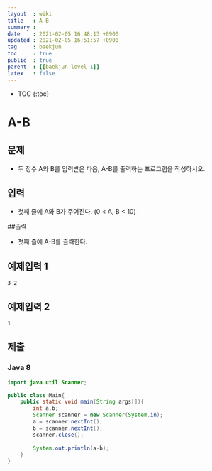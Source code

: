 ```yaml
---
layout  : wiki
title   : A-B
summary : 
date    : 2021-02-05 16:48:13 +0900
updated : 2021-02-05 16:51:57 +0900
tag     : baekjun
toc     : true
public  : true
parent  : [[baekjun-level-1]]
latex   : false
---
```

* TOC
{:toc}

# A-B
## 문제
* 두 정수 A와 B를 입력받은 다음, A-B를 출력하는 프로그램을 작성하시오.

## 입력
* 첫째 줄에 A와 B가 주어진다. (0 &lt; A, B &lt; 10)

##출력
* 첫째 줄에 A-B를 출력한다.

## 예제입력 1
```
3 2
```

## 예제입력 2
```
1
```

## 제출

### Java 8

```java
import java.util.Scanner;

public class Main{
    public static void main(String args[]){
        int a,b;
        Scanner scanner = new Scanner(System.in);
        a = scanner.nextInt();
        b = scanner.nextInt();
        scanner.close();
        
        System.out.println(a-b);
    }
}
```



